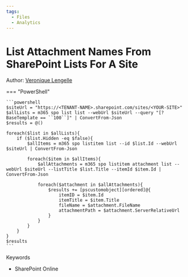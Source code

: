 ```yaml
---
tags:
  - Files  
  - Analytics
---
```


# List Attachment Names From SharePoint Lists For A Site

Author: [Veronique Lengelle](https://twitter.com/veronicageek)

=== "PowerShell"

    ```powershell
    $siteUrl = "https://<TENANT-NAME>.sharepoint.com/sites/<YOUR-SITE>"
    $allLists = m365 spo list list --webUrl $siteUrl --query "[?BaseTemplate == ``100``]" | ConvertFrom-Json
    $results = @()

    foreach($list in $allLists){
        if ($list.Hidden -eq $false){ 
            $allItems = m365 spo listitem list --id $list.Id --webUrl $siteUrl | ConvertFrom-Json
            
            foreach($item in $allItems){
                $allAttachments = m365 spo listitem attachment list --webUrl $siteUrl --listTitle $list.Title --itemId $item.Id | ConvertFrom-Json
                
                foreach($attachment in $allAttachments){
                    $results += [pscustomobject][ordered]@{
                        itemID = $item.Id
                        itemTitle = $item.Title
                        fileName = $attachment.FileName
                        attachmentPath = $attachment.ServerRelativeUrl
                    }
                }
            }
        }
    }
    $results
    ```

Keywords

- SharePoint Online
